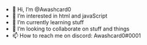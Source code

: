 - 👋 Hi, I’m @Awashcard0
- 👀 I’m interested in html and javaScript
- 🌱 I’m currently learning stuff
- 💞️ I’m looking to collaborate on stuff and things
- 📫 How to reach me on discord: Awashcard0#0001

<!---
Awashcard0/Awashcard0 is a ✨ special ✨ repository because its `README.md` (this file) appears on your GitHub profile.
You can click the Preview link to take a look at your changes.
--->
